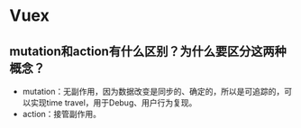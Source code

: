 # Vuex

## mutation和action有什么区别？为什么要区分这两种概念？

- mutation：无副作用，因为数据改变是同步的、确定的，所以是可追踪的，可以实现time travel，用于Debug、用户行为复现。
- action：接管副作用。
